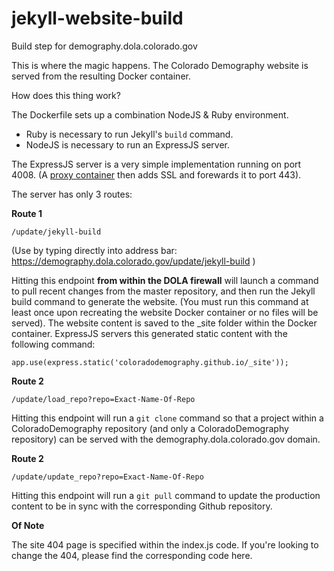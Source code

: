 # jekyll-website-build
Build step for demography.dola.colorado.gov

This is where the magic happens.  The Colorado Demography website is served from the resulting Docker container.

How does this thing work?

The Dockerfile sets up a combination NodeJS & Ruby environment.

- Ruby is necessary to run Jekyll's ```build``` command.
- NodeJS is necessary to run an ExpressJS server.

The ExpressJS server is a very simple implementation running on port 4008.  (A [proxy container](https://github.com/ColoradoDemography/demog-proxy) then adds SSL and forewards it to port 443).

The server has only 3 routes:

**Route 1**

```
/update/jekyll-build
```
(Use by typing directly into address bar:  https://demography.dola.colorado.gov/update/jekyll-build )

Hitting this endpoint **from within the DOLA firewall** will launch a command to pull recent changes from the master repository, and then run the Jekyll build command to generate the website.  (You must run this command at least once upon recreating the website Docker container or no files will be served).  The website content is saved to the \_site folder within the Docker container.  ExpressJS servers this generated static content with the following command:

```
app.use(express.static('coloradodemography.github.io/_site'));
```

**Route 2**

```
/update/load_repo?repo=Exact-Name-Of-Repo
```

Hitting this endpoint will run a ```git clone``` command so that a project within a ColoradoDemography repository (and only a ColoradoDemography repository) can be served with the demography.dola.colorado.gov domain.


**Route 2**

```
/update/update_repo?repo=Exact-Name-Of-Repo
```

Hitting this endpoint will run a ```git pull``` command to update the production content to be in sync with the corresponding Github repository.


**Of Note**

The site 404 page is specified within the index.js code.  If you're looking to change the 404, please find the corresponding code here.


